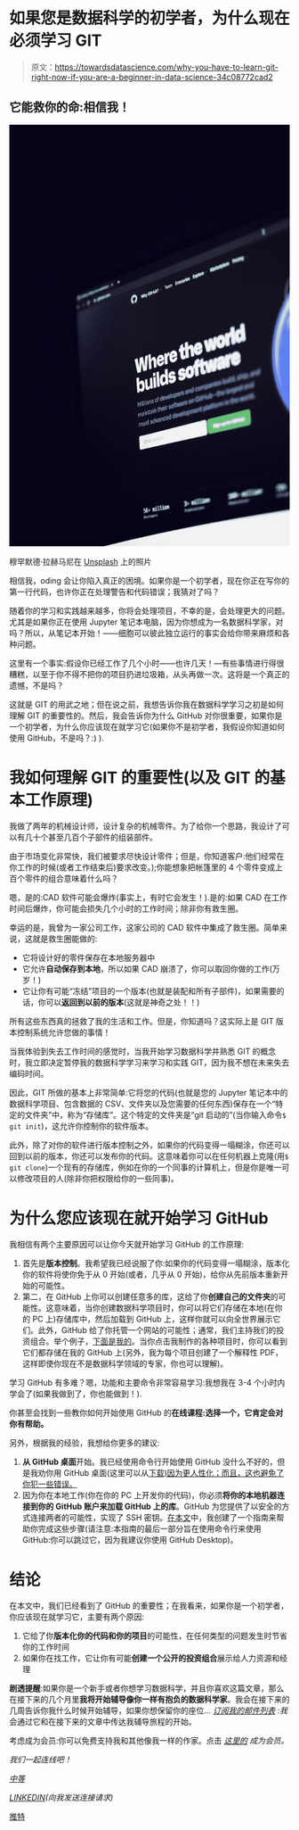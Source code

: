 # 如果您是数据科学的初学者，为什么现在必须学习 GIT

> 原文：<https://towardsdatascience.com/why-you-have-to-learn-git-right-now-if-you-are-a-beginner-in-data-science-34c08772cad2>

## 它能救你的命:相信我！

![](img/3651bc5e08be8a2aba43eb9d224062a3.png)

穆罕默德·拉赫马尼在 [Unsplash](https://unsplash.com/s/photos/git?utm_source=unsplash&utm_medium=referral&utm_content=creditCopyText) 上的照片

相信我，oding 会让你陷入真正的困境。如果你是一个初学者，现在你正在写你的第一行代码，也许你正在处理警告和代码错误；我猜对了吗？

随着你的学习和实践越来越多，你将会处理项目，不幸的是，会处理更大的问题。尤其是如果你正在使用 Jupyter 笔记本电脑，因为你想成为一名数据科学家，对吗？所以，从笔记本开始！——细胞可以彼此独立运行的事实会给你带来麻烦和各种问题。

这里有一个事实:假设你已经工作了几个小时——也许几天！—有些事情进行得很糟糕，以至于你不得不把你的项目扔进垃圾箱，从头再做一次。这将是一个真正的遗憾，不是吗？

这就是 GIT 的用武之地；但在说之前，我想告诉你我在数据科学学习之初是如何理解 GIT 的重要性的。然后，我会告诉你为什么 GitHub 对你很重要，如果你是一个初学者，为什么你应该现在就学习它(如果你不是初学者，我假设你知道如何使用 GitHub，不是吗？:) ).

# 我如何理解 GIT 的重要性(以及 GIT 的基本工作原理)

我做了两年的机械设计师，设计复杂的机械零件。为了给你一个思路，我设计了可以有几十个甚至几百个子部件的组装部件。

由于市场变化非常快，我们被要求尽快设计零件；但是，你知道客户:他们经常在你工作的时候(或者工作结束后)要求改变。);你能想象把帐篷里的 4 个零件变成上百个零件的组合意味着什么吗？

嗯，是的:CAD 软件可能会爆炸(事实上，有时它会发生！).是的:如果 CAD 在工作时间后爆炸，你可能会损失几个小时的工作时间；除非你有救生圈。

幸运的是，我曾为一家公司工作，这家公司的 CAD 软件中集成了救生圈。简单来说，这就是救生圈能做的:

*   它将设计好的零件保存在本地服务器中
*   它允许**自动保存到本地**，所以如果 CAD 崩溃了，你可以取回你做的工作(万岁！)
*   它让你有可能“冻结”项目的一个版本(也就是装配和所有子部件)，如果需要的话，你可以**返回到以前的版本**(这就是神奇之处！！)

所有这些东西真的拯救了我的生活和工作。但是，你知道吗？这实际上是 GIT 版本控制系统允许您做的事情！

当我体验到失去工作时间的感觉时，当我开始学习数据科学并熟悉 GIT 的概念时，我立即决定暂停我的数据科学学习来学习和实践 GIT，因为我不想在未来失去编码时间。

因此，GIT 所做的基本上非常简单:它将您的代码(也就是您的 Jupyter 笔记本中的数据科学项目、包含数据的 CSV、文件夹以及您需要的任何东西)保存在一个“特定的文件夹”中，称为“存储库”。这个特定的文件夹是“git 启动的”(当你输入命令`$ git init`)，这允许你控制你的软件版本。

此外，除了对你的软件进行版本控制之外，如果你的代码变得一塌糊涂，你还可以回到以前的版本，你还可以发布你的代码。这意味着你可以在任何机器上克隆(用`$ git clone`)一个现有的存储库，例如在你的一个同事的计算机上，但是你是唯一可以修改项目的人(除非你把权限给你的一些同事)。

# 为什么您应该现在就开始学习 GitHub

我相信有两个主要原因可以让你今天就开始学习 GitHub 的工作原理:

1.  首先是**版本控制**。我希望我已经说服了你:如果你的代码变得一塌糊涂，版本化你的软件将使你免于从 0 开始(或者，几乎从 0 开始)，给你从先前版本重新开始的可能性。
2.  第二，在 GitHub 上你可以创建任意多的库，这给了你**创建自己的文件夹**的可能性。这意味着，当你创建数据科学项目时，你可以将它们存储在本地(在你的 PC 上)存储库中，然后加载到 GitHub 上，这样你就可以向全世界展示它们。此外，GitHub 给了你托管一个网站的可能性；通常，我们主持我们的投资组合。举个例子，[下面是我的](https://federico-trotta.github.io/)。当你点击我制作的各种项目时，你可以看到它们都存储在我的 GitHub 上(另外，我为每个项目创建了一个解释性 PDF，这样即使你现在不是数据科学领域的专家，你也可以理解)。

学习 GitHub 有多难？嗯，功能和主要命令非常容易学习:我想我在 3-4 个小时内学会了(如果我做到了，你也能做到！).

你甚至会找到一些教你如何开始使用 GitHub 的**在线课程:选择一个，它肯定会对你有帮助。**

另外，根据我的经验，我想给你更多的建议:

1.  **从 GitHub 桌面**开始。我已经使用命令行开始使用 GitHub 没什么不好的，但是我劝你用 GitHub 桌面(这里可以从[下载)因为更人性化；而且，这也避免了你犯一些错误。](https://desktop.github.com/)
2.  因为你在本地工作(你在你的 PC 上开发你的代码)，你必须**将你的本地机器连接到你的 GitHub 账户来加载 GitHub 上的库**。GitHub 为您提供了以安全的方式连接两者的可能性，实现了 SSH 密钥。[在本文](https://blog.devgenius.io/how-to-create-a-repository-on-github-5a5ce219ddba)中，我创建了一个指南来帮助你完成这些步骤(请注意:本指南的最后一部分旨在使用命令行来使用 GitHub:你可以跳过它，因为我建议你使用 GitHub Desktop)。

# 结论

在本文中，我们已经看到了 GitHub 的重要性；在我看来，如果你是一个初学者，你应该现在就学习它，主要有两个原因:

1.  它给了你**版本化你的代码和你的项目**的可能性，在任何类型的问题发生时节省你的工作时间
2.  如果你在找工作，它让你有可能**创建一个公开的投资组合**展示给人力资源和经理

**剧透提醒**:如果你是一个新手或者你想学习数据科学，并且你喜欢这篇文章，那么在接下来的几个月里**我将开始辅导像你一样有抱负的数据科学家**。我会在接下来的几周告诉你我什么时候开始辅导，如果你想保留你的座位… [*订阅我的邮件列表*](https://federicotrotta.medium.com/subscribe) *:我*会通过它和在接下来的文章中传达我辅导旅程的开始。

考虑成为会员:你可以免费支持我和其他像我一样的作家。点击 [*这里的*](https://federicotrotta.medium.com/membership) *成为会员。*

*我们一起连线吧！*

[*中等*](https://federicotrotta.medium.com/)

[*LINKEDIN*](https://www.linkedin.com/in/federico-trotta/)*(向我发送连接请求)*

[推特](https://twitter.com/F_Trotta90)